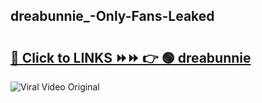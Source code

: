 
 ## dreabunnie_-Only-Fans-Leaked

# <h2><a href="https://clipsfans.com/dreabunnie_&ref=git">🔗 Click to LINKS ⏩⏩ 👉 🟢 dreabunnie  </a></h2>

<a href="https://clipsfans.com/dreabunnie_&ref=git" rel="nofollow" data-target="animated-image.originalLink"><img src="https://i.ibb.co.com/xMMVF88/686577567.gif" alt="Viral Video Original" style="max-width: 100%; display: inline-block;" data-target="animated-image.originalImage"></a>
